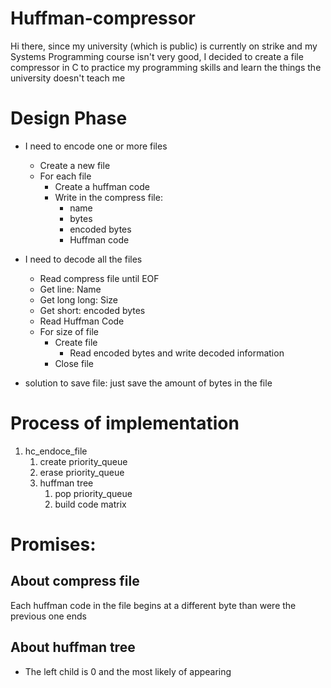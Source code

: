 # Huffman-compressor

Hi there, since my university (which is public) is currently on strike and my Systems Programming course isn't very good, I decided to create a file compressor in C to practice my programming skills and learn the things the university doesn't teach me

# Design Phase

- I need to encode one or more files
    - Create a new file
    - For each file
        - Create a huffman code
        - Write in the compress file:
            - name
            - bytes
            - encoded bytes
            - Huffman code
- I need to decode all the files
    - Read compress file until EOF
    - Get line: Name
    - Get long long: Size
    - Get short: encoded bytes
    - Read Huffman Code
    - For size of file
        - Create file
            - Read encoded bytes and write decoded information
        - Close file

- solution to save file: just save the amount of bytes in the file

# Process of implementation

1. hc_endoce_file
    1. create priority_queue 
    2. erase priority_queue
    3. huffman tree
        1. pop priority_queue
        2. build code matrix
    



# Promises:

## About compress file

Each huffman code in the file begins at a different byte than were the previous one ends


## About huffman tree

- The left child is 0 and the most likely of appearing

